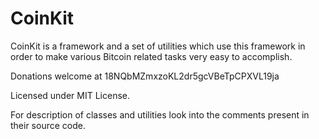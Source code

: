 CoinKit
=======

CoinKit is a framework and a set of utilities which use this framework
in order to make various Bitcoin related tasks very easy to accomplish.

Donations welcome at 18NQbMZmxzoKL2dr5gcVBeTpCPXVL19ja

Licensed under MIT License.

For description of classes and utilities look into the comments present
in their source code.
